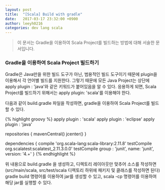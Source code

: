 ```yaml
---
layout: post
title:  "[Scala] Build with gradle"
date:   2017-03-17 23:32:00 +0900
author: leeyh0216
categories: dev lang scala
---
```


> 이 문서는 Gradle을 이용하여 Scala Project를 빌드하는 방법에 대해 서술한 문서입니다.

### Gradle을 이용하여 Scala Project 빌드하기

Gradle은 Java만을 위한 빌드 도구가 아닌, 범용적인 빌드 도구이기 때문에 plugin을 이용해서 각 언어별 빌드를 지원한다.
그렇기 때문에 모든 Java Project는 상단에 apply plugin : 'java'와 같은 키워드가 붙어있음을 알 수 있다.
응용하게 되면, Scala Project를 빌드하기 위해서는 apply plugin: 'scala'를 이용해야 한다.

다음과 같이 build.gradle 파일을 작성하면, gradle을 이용하여 Scala Project를 빌드할 수 있다.

{% highlight groovy %}
apply plugin : 'scala'
apply plugin : 'eclipse'
apply plugin : 'java'

repositories {
	mavenCentral()
	jcenter()
}

dependencies {
	compile 'org.scala-lang:scala-library:2.11.8'
	testCompile org.scalatest:scalatest_2.11.3.0.0'
	testCompile group : 'junit', name: 'junit', version: '4.+'
}
{% endhighlight %}

위 내용으로 build.gradle 을 생성하고, 디렉토리 레이아웃만 맞추어 소스를 작성하면(src/main/scala, src/test/scala 디렉토리 하위에 패키지 및 클래스를 작성하면 된다) gradle build 명령어를 이용하여 jar를 생성할 수 있고, scala -cp 명령어를 이용하여 해당 jar를 실행할 수 있다.
